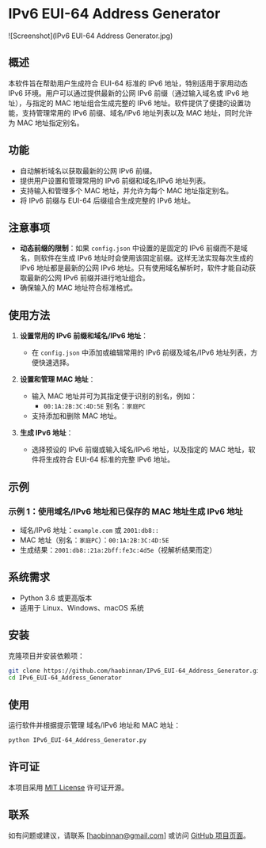 # IPv6 EUI-64 Address Generator

![Screenshot](IPv6 EUI-64 Address Generator.jpg)

## 概述
本软件旨在帮助用户生成符合 EUI-64 标准的 IPv6 地址，特别适用于家用动态 IPv6 环境。用户可以通过提供最新的公网 IPv6 前缀（通过输入域名或 IPv6 地址），与指定的 MAC 地址组合生成完整的 IPv6 地址。软件提供了便捷的设置功能，支持管理常用的 IPv6 前缀、域名/IPv6 地址列表以及 MAC 地址，同时允许为 MAC 地址指定别名。

## 功能
- 自动解析域名以获取最新的公网 IPv6 前缀。
- 提供用户设置和管理常用的 IPv6 前缀和域名/IPv6 地址列表。
- 支持输入和管理多个 MAC 地址，并允许为每个 MAC 地址指定别名。
- 将 IPv6 前缀与 EUI-64 后缀组合生成完整的 IPv6 地址。

## 注意事项
- **动态前缀的限制**：如果 `config.json` 中设置的是固定的 IPv6 前缀而不是域名，则软件在生成 IPv6 地址时会使用该固定前缀。这样无法实现每次生成的 IPv6 地址都是最新的公网 IPv6 地址。只有使用域名解析时，软件才能自动获取最新的公网 IPv6 前缀并进行地址组合。
- 确保输入的 MAC 地址符合标准格式。

## 使用方法

1. **设置常用的 IPv6 前缀和域名/IPv6 地址**：
   - 在 `config.json` 中添加或编辑常用的 IPv6 前缀及域名/IPv6 地址列表，方便快速选择。

2. **设置和管理 MAC 地址**：
   - 输入 MAC 地址并可为其指定便于识别的别名，例如：
     - `00:1A:2B:3C:4D:5E` 别名：`家庭PC`
   - 支持添加和删除 MAC 地址。

3. **生成 IPv6 地址**：
   - 选择预设的 IPv6 前缀或输入域名/IPv6 地址，以及指定的 MAC 地址，软件将生成符合 EUI-64 标准的完整 IPv6 地址。

## 示例
### 示例 1：使用域名/IPv6 地址和已保存的 MAC 地址生成 IPv6 地址
- 域名/IPv6 地址：`example.com` 或 `2001:db8::`
- MAC 地址（别名：`家庭PC`）：`00:1A:2B:3C:4D:5E`
- 生成结果：`2001:db8::21a:2bff:fe3c:4d5e`（视解析结果而定）

## 系统需求
- Python 3.6 或更高版本
- 适用于 Linux、Windows、macOS 系统

## 安装
克隆项目并安装依赖项：
```bash
git clone https://github.com/haobinnan/IPv6_EUI-64_Address_Generator.git
cd IPv6_EUI-64_Address_Generator
```

## 使用
运行软件并根据提示管理 域名/IPv6 地址和 MAC 地址：
```bash
python IPv6_EUI-64_Address_Generator.py
```

## 许可证
本项目采用 [MIT License](LICENSE) 许可证开源。

## 联系
如有问题或建议，请联系 [haobinnan@gmail.com] 或访问 [GitHub 项目页面](https://github.com/haobinnan/IPv6_EUI-64_Address_Generator)。
